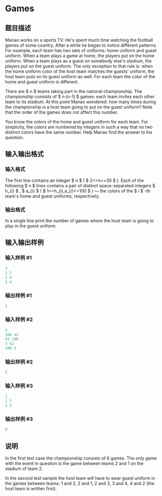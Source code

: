 # Games

## 题目描述

Manao works on a sports TV. He's spent much time watching the football games of some country. After a while he began to notice different patterns. For example, each team has two sets of uniforms: home uniform and guest uniform. When a team plays a game at home, the players put on the home uniform. When a team plays as a guest on somebody else's stadium, the players put on the guest uniform. The only exception to that rule is: when the home uniform color of the host team matches the guests' uniform, the host team puts on its guest uniform as well. For each team the color of the home and guest uniform is different.

There are $ n $ teams taking part in the national championship. The championship consists of $ n·(n-1) $ games: each team invites each other team to its stadium. At this point Manao wondered: how many times during the championship is a host team going to put on the guest uniform? Note that the order of the games does not affect this number.

You know the colors of the home and guest uniform for each team. For simplicity, the colors are numbered by integers in such a way that no two distinct colors have the same number. Help Manao find the answer to his question.

## 输入输出格式

### 输入格式

The first line contains an integer $ n $ ( $ 2<=n<=30 $ ). Each of the following $ n $ lines contains a pair of distinct space-separated integers $ h_{i} $ , $ a_{i} $ ( $ 1<=h_{i},a_{i}<=100 $ ) — the colors of the $ i $ -th team's home and guest uniforms, respectively.

### 输出格式

In a single line print the number of games where the host team is going to play in the guest uniform.

## 输入输出样例

### 输入样例 #1

```cpp
3
1 2
2 4
3 4

```
### 输出样例 #1

```cpp
1

```
### 输入样例 #2

```cpp
4
100 42
42 100
5 42
100 5

```
### 输出样例 #2

```cpp
5

```
### 输入样例 #3

```cpp
2
1 2
1 2

```
### 输出样例 #3

```cpp
0

```
## 说明

In the first test case the championship consists of 6 games. The only game with the event in question is the game between teams 2 and 1 on the stadium of team 2.

In the second test sample the host team will have to wear guest uniform in the games between teams: 1 and 2, 2 and 1, 2 and 3, 3 and 4, 4 and 2 (the host team is written first).

